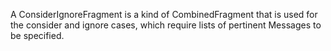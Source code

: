 A ConsiderIgnoreFragment is a kind of CombinedFragment that is used for the consider and ignore cases, which require lists of pertinent Messages to be specified.